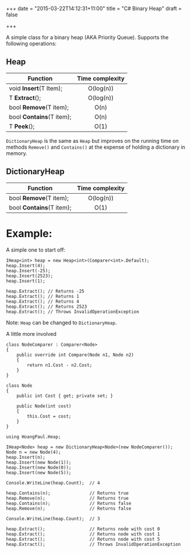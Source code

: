 +++
date = "2015-03-22T14:12:31+11:00"
title = "C# Binary Heap"
draft = false

+++

A simple class for a binary heap (AKA Priority Queue). Supports the following operations:

## Heap

| Function                       | Time complexity |
| ------------------------------ |:---------------:|
| void **Insert**(T Item);       | O(log(n))       |
| T **Extract**();               | O(log(n))       |
| bool **Remove**(T item);       | O(n)       |
| bool **Contains**(T item);     | O(n)       |
| T **Peek**();                  | O(1)       |

`DictionaryHeap` is the same as `Heap` but improves on the running time on methods `Remove()` and `Contains()` at the expense of holding a dictionary in memory.

## DictionaryHeap

| Function                       | Time complexity |
| ------------------------------ |:---------------:|
| bool **Remove**(T item);       | O(log(n))       |
| bool **Contains**(T item);     | O(1)       |


# Example:
A simple one to start off:

    IHeap<int> heap = new Heap<int>(Comparer<int>.Default);
    heap.Insert(4);
    heap.Insert(-25);
    heap.Insert(2523);
    heap.Insert(1);

    heap.Extract(); // Returns -25
    heap.Extract(); // Returns 1
    heap.Extract(); // Returns 4
    heap.Extract(); // Returns 2523
    heap.Extract(); // Throws InvalidOperationException

Note:  `Heap` can be changed to `DictionaryHeap`.

A little more involved

    class NodeComparer : Comparer<Node>
    {
        public override int Compare(Node n1, Node n2)
        {
            return n1.Cost - n2.Cost;
        }
    }

    class Node
    {
        public int Cost { get; private set; }

        public Node(int cost)
        {
            this.Cost = cost;
        }
    }

    using HoangPaul.Heap;

    IHeap<Node> heap = new DictionaryHeap<Node>(new NodeComparer());
    Node n = new Node(4);
    heap.Insert(n);
    heap.Insert(new Node(1));
    heap.Insert(new Node(0));
    heap.Insert(new Node(5));

    Console.WriteLine(heap.Count);  // 4

    heap.Contains(n);               // Returns true
    heap.Remove(n);                 // Returns true
    heap.Contains(n);               // Returns false
    heap.Remove(n);                 // Returns false

    Console.WriteLine(heap.Count);  // 3

    heap.Extract();                 // Returns node with cost 0
    heap.Extract();                 // Returns node with cost 1
    heap.Extract();                 // Returns node with cost 5
    heap.Extract();                 // Throws InvalidOperationException

